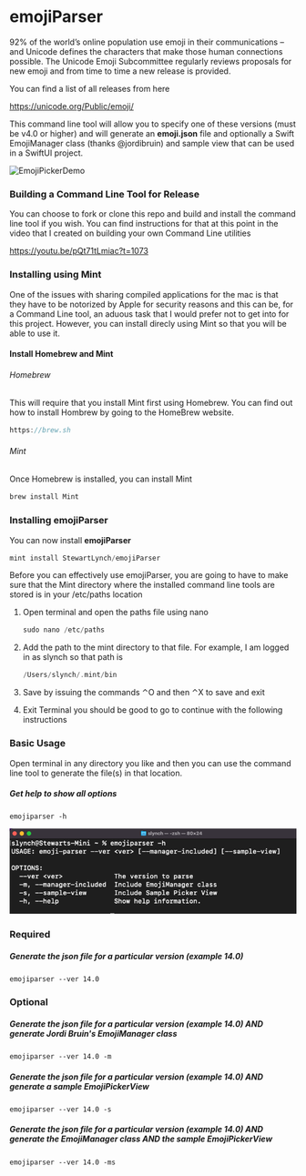 # emojiParser

92% of the world’s online population use emoji in their communications – and Unicode defines the characters that make those human connections possible. The Unicode Emoji Subcommittee regularly reviews proposals for new emoji and from time to time a new release is provided.

You can find a list of all releases from here

https://unicode.org/Public/emoji/

This command line tool will allow you to specify one of these versions (must be v4.0 or higher) and will generate an **emoji.json** file and optionally a Swift EmojiManager class (thanks @jordibruin) and sample view that can be used in a SwiftUI project.

![EmojiPickerDemo](Images/EmojiPickerDemo.gif)

### Building a Command Line Tool for Release

You can choose to fork or clone this repo and build and install the command line tool if you wish.  You can find instructions for that at this point in the video that I created on building your own Command Line utilities

https://youtu.be/pQt71tLmiac?t=1073

### Installing using Mint

One of the issues with sharing compiled applications for the mac is that they have to be notorized by Apple for security reasons and this can be, for a Command Line tool, an aduous task that I would prefer not to get into for this project.  However, you can install direcly using Mint so that you will be able to use it.

#### Install Homebrew and Mint

###### Homebrew

This will require that you install Mint first using Homebrew.  You can find out how to install Hombrew by going to the HomeBrew website.

`````swift
https://brew.sh
`````

###### Mint

Once Homebrew is installed, you can install Mint

`````swift
brew install Mint
`````

### Installing emojiParser

You can now install **emojiParser**

 `````swift
 mint install StewartLynch/emojiParser
 `````

Before you can effectively use emojiParser, you are going to have to make sure that the Mint directory where the installed command line tools are stored is in your /etc/paths location

1. Open terminal and open  the paths file using nano
   `````swift
   sudo nano /etc/paths
   `````

2. Add the path to the mint directory to that file.  For example, I am logged in as slynch so that path is
   `````swift
   /Users/slynch/.mint/bin
   `````

3. Save by issuing the commands ⌃O and then ⌃X  to save and exit
4. Exit Terminal you should be good to go to continue with the following instructions

### Basic Usage

Open terminal in any directory you like and then you can use the command line tool to generate the file(s) in that location.

##### Get help to show all options

`````
emojiparser -h
`````

![image-20220315204710206](Images/image-20220315204710206.png)

### Required

##### Generate the json file for a particular version (example 14.0)

`````
emojiparser --ver 14.0
`````

### Optional

##### Generate the json file for a particular version (example 14.0) AND generate Jordi Bruin's EmojiManager class

`````
emojiparser --ver 14.0 -m
`````

##### Generate the json file for a particular version (example 14.0) AND generate a sample EmojiPickerView

`````
emojiparser --ver 14.0 -s
`````

##### Generate the json file for a particular version (example 14.0) AND generate the EmojiManager class AND the sample EmojiPickerView

`````
emojiparser --ver 14.0 -ms
`````

